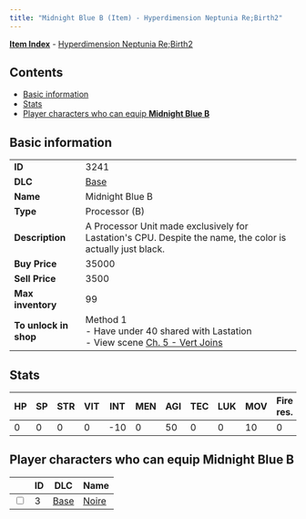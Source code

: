 ```yaml
---
title: "Midnight Blue B (Item) - Hyperdimension Neptunia Re;Birth2"
---
```


[**Item Index**](/neptunia/rb2/item/index.html) - [Hyperdimension Neptunia Re;Birth2](/neptunia/rb2)

## Contents

- [Basic information](#basic-information)
- [Stats](#stats)
- [Player characters who can equip **Midnight Blue B**](#player-characters-who-can-equip-midnight-blue-b)

## Basic information

|   |   |
| -- | -- |
| **ID** | 3241 |
| **DLC** | [Base](/neptunia/rb2/dlc/0-base.html) |
| **Name** | Midnight Blue B |
| **Type** | Processor (B) |
| **Description** | A Processor Unit made exclusively for Lastation's CPU. Despite the name, the color is actually just black. |
| **Buy Price** | 35000 |
| **Sell Price** | 3500 |
| **Max inventory** | 99 |
| **To unlock in shop** | Method 1<br />- Have under 40 shared with Lastation<br />- View scene [Ch. 5 - Vert Joins](/neptunia/rb2/scene/0-376-ch-5-vert-joins.html) |

## Stats

| HP | SP | STR | VIT | INT | MEN | AGI | TEC | LUK | MOV | Fire res. | Ice res. | Wind res. | Lightning res. |
| -- | -- | --- | --- | --- | --- | --- | --- | --- | --- | --------- | -------- | --------- | -------------- |
| 0 | 0 | 0 | 0 | -10 | 0 | 50 | 0 | 0 | 10 | 0 | 0 | 0 | 0 |

## Player characters who can equip **Midnight Blue B**

|    | ID | DLC | Name |
| -- | -- | --- | ---- |
| <input type="checkbox" id="rb2-player-0-3" class="trackbox" /> | 3 | [Base](/neptunia/rb2/dlc/0-base.html) | [Noire](/neptunia/rb2/player/0-3-noire.html) |